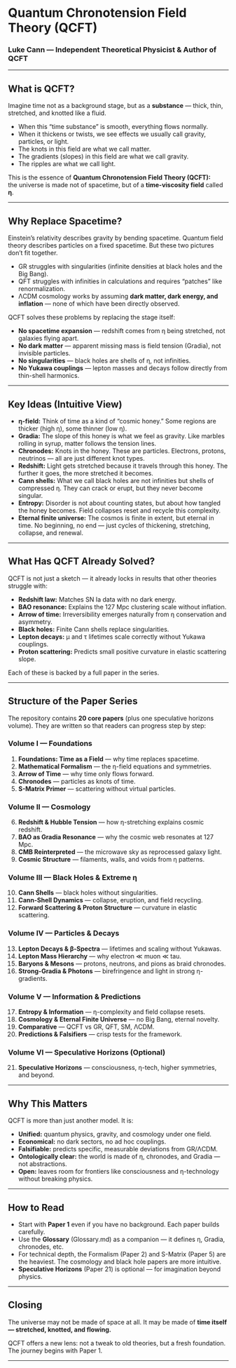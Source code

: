 # Quantum Chronotension Field Theory (QCFT)  

### Luke Cann — Independent Theoretical Physicist & Author of QCFT  

---

## What is QCFT?  

Imagine time not as a background stage, but as a **substance** — thick, thin, stretched, and knotted like a fluid.  

- When this “time substance” is smooth, everything flows normally.  
- When it thickens or twists, we see effects we usually call gravity, particles, or light.  
- The knots in this field are what we call matter.  
- The gradients (slopes) in this field are what we call gravity.  
- The ripples are what we call light.  

This is the essence of **Quantum Chronotension Field Theory (QCFT):**  
the universe is made not of spacetime, but of a **time-viscosity field** called **η**.  

---

## Why Replace Spacetime?  

Einstein’s relativity describes gravity by bending spacetime. Quantum field theory describes particles on a fixed spacetime. But these two pictures don’t fit together.  

- GR struggles with singularities (infinite densities at black holes and the Big Bang).  
- QFT struggles with infinities in calculations and requires “patches” like renormalization.  
- ΛCDM cosmology works by assuming **dark matter, dark energy, and inflation** — none of which have been directly observed.  

QCFT solves these problems by replacing the stage itself:  
- **No spacetime expansion** — redshift comes from η being stretched, not galaxies flying apart.  
- **No dark matter** — apparent missing mass is field tension (Gradia), not invisible particles.  
- **No singularities** — black holes are shells of η, not infinities.  
- **No Yukawa couplings** — lepton masses and decays follow directly from thin-shell harmonics.  

---

## Key Ideas (Intuitive View)  

- **η-field:** Think of time as a kind of “cosmic honey.” Some regions are thicker (high η), some thinner (low η).  
- **Gradia:** The slope of this honey is what we feel as gravity. Like marbles rolling in syrup, matter follows the tension lines.  
- **Chronodes:** Knots in the honey. These are particles. Electrons, protons, neutrinos — all are just different knot types.  
- **Redshift:** Light gets stretched because it travels through this honey. The further it goes, the more stretched it becomes.  
- **Cann shells:** What we call black holes are not infinities but shells of compressed η. They can crack or erupt, but they never become singular.  
- **Entropy:** Disorder is not about counting states, but about how tangled the honey becomes. Field collapses reset and recycle this complexity.  
- **Eternal finite universe:** The cosmos is finite in extent, but eternal in time. No beginning, no end — just cycles of thickening, stretching, collapse, and renewal.  

---

## What Has QCFT Already Solved?  

QCFT is not just a sketch — it already locks in results that other theories struggle with:  

- **Redshift law:** Matches SN Ia data with no dark energy.  
- **BAO resonance:** Explains the 127 Mpc clustering scale without inflation.  
- **Arrow of time:** Irreversibility emerges naturally from η conservation and asymmetry.  
- **Black holes:** Finite Cann shells replace singularities.  
- **Lepton decays:** μ and τ lifetimes scale correctly without Yukawa couplings.  
- **Proton scattering:** Predicts small positive curvature in elastic scattering slope.  

Each of these is backed by a full paper in the series.  

---

## Structure of the Paper Series  

The repository contains **20 core papers** (plus one speculative horizons volume). They are written so that readers can progress step by step:  

### **Volume I — Foundations**  
1. **Foundations: Time as a Field** — why time replaces spacetime.  
2. **Mathematical Formalism** — the η-field equations and symmetries.  
3. **Arrow of Time** — why time only flows forward.  
4. **Chronodes** — particles as knots of time.  
5. **S-Matrix Primer** — scattering without virtual particles.  

### **Volume II — Cosmology**  
6. **Redshift & Hubble Tension** — how η-stretching explains cosmic redshift.  
7. **BAO as Gradia Resonance** — why the cosmic web resonates at 127 Mpc.  
8. **CMB Reinterpreted** — the microwave sky as reprocessed galaxy light.  
9. **Cosmic Structure** — filaments, walls, and voids from η patterns.  

### **Volume III — Black Holes & Extreme η**  
10. **Cann Shells** — black holes without singularities.  
11. **Cann-Shell Dynamics** — collapse, eruption, and field recycling.  
12. **Forward Scattering & Proton Structure** — curvature in elastic scattering.  

### **Volume IV — Particles & Decays**  
13. **Lepton Decays & β-Spectra** — lifetimes and scaling without Yukawas.  
14. **Lepton Mass Hierarchy** — why electron ≪ muon ≪ tau.  
15. **Baryons & Mesons** — protons, neutrons, and pions as braid chronodes.  
16. **Strong-Gradia & Photons** — birefringence and light in strong η-gradients.  

### **Volume V — Information & Predictions**  
17. **Entropy & Information** — η-complexity and field collapse resets.  
18. **Cosmology & Eternal Finite Universe** — no Big Bang, eternal novelty.  
19. **Comparative** — QCFT vs GR, QFT, SM, ΛCDM.  
20. **Predictions & Falsifiers** — crisp tests for the framework.  

### **Volume VI — Speculative Horizons (Optional)**  
21. **Speculative Horizons** — consciousness, η-tech, higher symmetries, and beyond.  

---

## Why This Matters  

QCFT is more than just another model. It is:  
- **Unified:** quantum physics, gravity, and cosmology under one field.  
- **Economical:** no dark sectors, no ad hoc couplings.  
- **Falsifiable:** predicts specific, measurable deviations from GR/ΛCDM.  
- **Ontologically clear:** the world is made of η, chronodes, and Gradia — not abstractions.  
- **Open:** leaves room for frontiers like consciousness and η-technology without breaking physics.  

---

## How to Read  

- Start with **Paper 1** even if you have no background. Each paper builds carefully.  
- Use the **Glossary** (Glossary.md) as a companion — it defines η, Gradia, chronodes, etc.  
- For technical depth, the Formalism (Paper 2) and S-Matrix (Paper 5) are the heaviest. The cosmology and black hole papers are more intuitive.  
- **Speculative Horizons** (Paper 21) is optional — for imagination beyond physics.  

---

## Closing  

The universe may not be made of space at all. It may be made of **time itself — stretched, knotted, and flowing.**  

QCFT offers a new lens: not a tweak to old theories, but a fresh foundation.  
The journey begins with Paper 1.  

---
